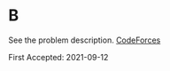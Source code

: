 # B

See the problem description. [CodeForces][1]

First Accepted: 2021-09-12

[1]: <https://codeforces.com/problemset/problem/1569/B> "Problem Webpage"
